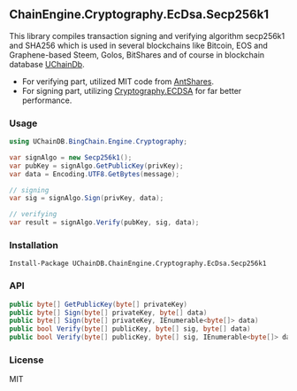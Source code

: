 ﻿## ChainEngine.Cryptography.EcDsa.Secp256k1

This library compiles transaction signing and verifying algorithm secp256k1 and SHA256 which is used in several blockchains like Bitcoin, EOS and Graphene-based Steem, Golos, BitShares and of course in blockchain database [UChainDb](https://github.com/uchaindb).

* For verifying part, utilized MIT code from [AntShares].
* For signing part, utilizing [Cryptography.ECDSA] for far better performance.

[Cryptography.ECDSA]: https://github.com/Chainers/Cryptography.ECDSA.git
[AntShares]: https://github.com/AntShares/AntShares.git

### Usage

```cs
using UChainDB.BingChain.Engine.Cryptography;

var signAlgo = new Secp256k1();
var pubKey = signAlgo.GetPublicKey(privKey);
var data = Encoding.UTF8.GetBytes(message);

// signing
var sig = signAlgo.Sign(privKey, data);

// verifying
var result = signAlgo.Verify(pubKey, sig, data);
```

### Installation

```
Install-Package UChainDB.ChainEngine.Cryptography.EcDsa.Secp256k1
```

### API

```cs
public byte[] GetPublicKey(byte[] privateKey)
public byte[] Sign(byte[] privateKey, byte[] data)
public byte[] Sign(byte[] privateKey, IEnumerable<byte[]> data)
public bool Verify(byte[] publicKey, byte[] sig, byte[] data)
public bool Verify(byte[] publicKey, byte[] sig, IEnumerable<byte[]> data)
```

### License

MIT
